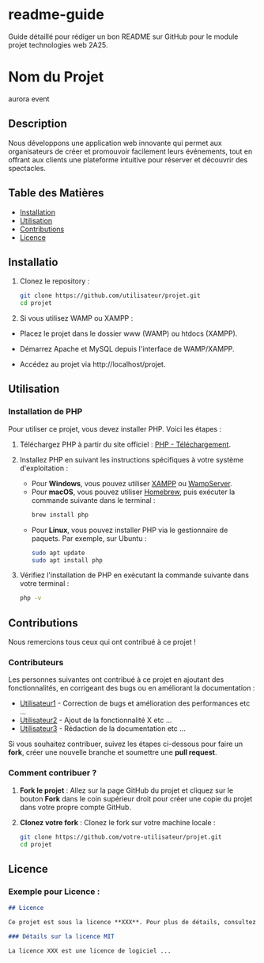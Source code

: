 # readme-guide
Guide détaillé pour rédiger un bon README sur GitHub pour le module projet technologies web 2A25.
# Nom du Projet
aurora event 
## Description
Nous développons une application web innovante qui permet aux organisateurs de créer et promouvoir facilement leurs événements, tout en offrant aux clients une plateforme intuitive pour réserver et découvrir des spectacles.
## Table des Matières
- [Installation](#installation)
- [Utilisation](#utilisation)
- [Contributions](#contributions)
- [Licence](#licence)

## Installatio

1. Clonez le repository :
   ```bash
   git clone https://github.com/utilisateur/projet.git
   cd projet

2. Si vous utilisez WAMP ou XAMPP :

* Placez le projet dans le dossier www (WAMP) ou htdocs (XAMPP).

* Démarrez Apache et MySQL depuis l'interface de WAMP/XAMPP.

* Accédez au projet via http://localhost/projet.



## Utilisation

### Installation de PHP

Pour utiliser ce projet, vous devez installer PHP. Voici les étapes :

1. Téléchargez PHP à partir du site officiel : [PHP - Téléchargement](https://www.php.net/downloads.php).
   
2. Installez PHP en suivant les instructions spécifiques à votre système d'exploitation :

   - Pour **Windows**, vous pouvez utiliser [XAMPP](https://www.apachefriends.org/fr/index.html) ou [WampServer](http://www.wampserver.com/).
   - Pour **macOS**, vous pouvez utiliser [Homebrew](https://brew.sh/), puis exécuter la commande suivante dans le terminal : 
     ```bash
     brew install php
     ```
   - Pour **Linux**, vous pouvez installer PHP via le gestionnaire de paquets. Par exemple, sur Ubuntu :
     ```bash
     sudo apt update
     sudo apt install php
     ```

3. Vérifiez l'installation de PHP en exécutant la commande suivante dans votre terminal :
   ```bash
   php -v


## Contributions

Nous remercions tous ceux qui ont contribué à ce projet !

### Contributeurs

Les personnes suivantes ont contribué à ce projet en ajoutant des fonctionnalités, en corrigeant des bugs ou en améliorant la documentation :

- [Utilisateur1](https://github.com/utilisateur1) - Correction de bugs et amélioration des performances etc ...
- [Utilisateur2](https://github.com/utilisateur2) - Ajout de la fonctionnalité X etc ...
- [Utilisateur3](https://github.com/utilisateur3) - Rédaction de la documentation etc ...

Si vous souhaitez contribuer, suivez les étapes ci-dessous pour faire un **fork**, créer une nouvelle branche et soumettre une **pull request**.

### Comment contribuer ?

1. **Fork le projet** : Allez sur la page GitHub du projet et cliquez sur le bouton **Fork** dans le coin supérieur droit pour créer une copie du projet dans votre propre compte GitHub.
   
2. **Clonez votre fork** : Clonez le fork sur votre machine locale :
   ```bash
   git clone https://github.com/votre-utilisateur/projet.git
   cd projet

## Licence


### Exemple pour **Licence** :
```markdown
## Licence

Ce projet est sous la licence **XXX**. Pour plus de détails, consultez le fichier [LICENSE](./LICENSE).

### Détails sur la licence MIT

La licence XXX est une licence de logiciel ...






